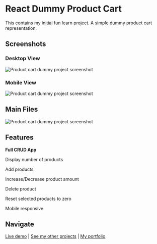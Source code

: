 # React Dummy Product Cart
This contains my initial fun learn project. A simple dummy product cart representation.

<h2>Screenshots</h2>

<h3>Desktop View</h3>
<img src="https://github.com/shourovfoisal/react_dummy_product_cart/raw/main/screenshots/Screenshot%202022-01-13%20001345.png" alt="Product cart dummy project screenshot">

<h3>Mobile View</h3>
<img src="https://github.com/shourovfoisal/react_dummy_product_cart/raw/main/screenshots/Screenshot%202022-01-13%20001101.png" alt="Product cart dummy project screenshot">

<h2>Main Files</h2>
<img src="https://github.com/shourovfoisal/react_dummy_product_cart/raw/main/screenshots/Screenshot%202022-01-13%20001707.png" alt="Product cart dummy project screenshot">

<h2>Features</h2>
<p><b>Full CRUD App</b></p>
<p>Display number of products</p>
<p>Add products</p>
<p>Increase/Decrease product amount</p>
<p>Delete product</p>
<p>Reset selected products to zero</p>
<p>Mobile responsive</p>

<h2>Navigate</h2>
<a href="https://shourovfoisal.github.io/react-dummy-product-cart">Live demo</a> | <a href="https://github.com/shourovfoisal">See my other projects</a> | <a href="https://www.foisal.me">My portfolio</a>